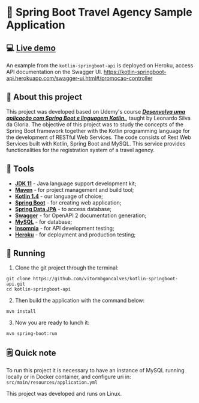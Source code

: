 # 🍃 Spring Boot Travel Agency  Sample Application

## 💻 [Live demo](https://kotlin-springboot-api.herokuapp.com/swagger-ui.html#/promocao-controller)

An example from the `kotlin-springboot-api` is deployed on Heroku, access API documentation on the Swagger UI. https://kotlin-springboot-api.herokuapp.com/swagger-ui.html#/promocao-controller

## 🚀 About this project

This project was developed based on Udemy's course [*__Desenvolva uma aplicação com Spring Boot e linguagem Kotlin.__*](https://www.udemy.com/course/desenvolva-uma-aplicacao-com-spring-boot-e-linguagem-kotlin/), taught by Leonardo Silva da Gloria.
The objective of this project was to study the concepts of the Spring Boot framework together with the Kotlin programming language for the development of RESTful Web Services.
The code consists of Rest Web Services built with Kotlin, Spring Boot and MySQL. This service provides functionalities for the registration system of a travel agency.

## 🧰 Tools

- [**JDK 11**](https://www.oracle.com/br/java/technologies/javase-jdk11-downloads.html) - Java language support development kit;
- [**Maven**](https://maven.apache.org/) - for project management and build tool;
- [**Kotlin 1.4**](https://kotlinlang.org/docs/home.html) - our language of choice;
- [**Spring Boot**](https://docs.spring.io/spring-boot/docs/current/reference/htmlsingle/) - for creating web application;
- [**Spring Data JPA**](https://spring.io/projects/spring-data-jpa) - to access database;
- [**Swagger**](https://springdoc.org/) - for OpenAPI 2 documentation generation;
- [**MySQL**](https://www.mysql.com/) - for database;
- [**Insomnia**](https://insomnia.rest/) - for API development testing;
- [**Heroku**](https://heroku.co) - for deployment and production testing;

## 📀 Running

1. Clone the git project through the terminal:

```shell
git clone https://github.com/vitormbgoncalves/kotlin-springboot-api.git
cd kotlin-springboot-api
```

2. Then build the application with the command below:

```shell
mvn install
```

3. Now you are ready to lunch it:

```shell
mvn spring-boot:run
```

## 🗒 Quick note

To run this project it is necessary to have an instance of MySQL running locally or in Docker container, and configure uri in: `src/main/resources/application.yml`

This project was developed and runs on Linux.
